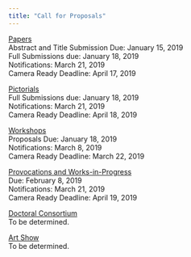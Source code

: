 ```yaml
---
title: "Call for Proposals"
---
```


[Papers](/papers/) </br>
Abstract and Title Submission Due: January 15, 2019 </br> 
Full Submissions due: January 18, 2019 </br> 
Notifications: March 21, 2019 </br> 
Camera Ready Deadline: April 17, 2019 </br> 

[Pictorials](/pictorials/) </br>
Full Submissions due: January 18, 2019 </br>
Notifications: March 21, 2019 </br>
Camera Ready Deadline: April 18, 2019 </br> 

[Workshops](/workshops/) </br>
Proposals Due: January 18, 2019 </br>
Notifications: March 8, 2019 </br>
Camera Ready Deadline: March 22, 2019 </br>

[Provocations and Works-in-Progress](/provocations_wips/) </br>
Due: February 8,  2019 </br>
Notifications: March 21, 2019 </br>
Camera Ready Deadline: April 19, 2019 </br>

[Doctoral Consortium](/consortium/) </br>
To be determined.</br>

[Art Show](/artshow/)</br>
To be determined.</br>
